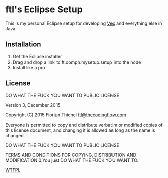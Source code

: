 # ftl's Eclipse Setup

This is my personal Eclipse setup for developing [Vex](https://www.eclipse.org/vex) and everything else in Java.

## Installation

1. Get the Eclipse installer
2. Drag and drop a link to ft.oomph.mysetup.setup into the <User Products> node
3. Install like a pro

## License
 DO WHAT THE FUCK YOU WANT TO PUBLIC LICENSE

 Version 3, December 2015 

 Copyright (C) 2015 Florian Thienel <ftl@thecodingflow.com> 

 Everyone is permitted to copy and distribute verbatim or modified copies of this license document, and changing it is allowed as long as the name is changed. 

 DO WHAT THE FUCK YOU WANT TO PUBLIC LICENSE

 TERMS AND CONDITIONS FOR COPYING, DISTRIBUTION AND MODIFICATION
 0.You just DO WHAT THE FUCK YOU WANT TO.


[WTFPL](http://www.wtfpl.net)

